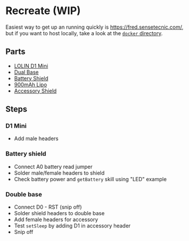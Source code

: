 # Recreate (WIP)

Easiest way to get up an running quickly is https://fred.sensetecnic.com/, but
if you want to host locally, take a look at the [`docker` directory](/docker).

## Parts

- [LOLIN D1 Mini](https://www.aliexpress.com/item/32529101036.html)
- [Dual Base](https://www.aliexpress.com/item/32642733925.html)
- [Battery Shield](https://www.aliexpress.com/item/32679485736.html)
- [900mAh Lipo](https://www.aliexpress.com/item/32952515649.html)
- [Accessory Shield](https://docs.wemos.cc/en/latest/d1_mini_shiled/index.html)

## Steps

### D1 Mini

- Add male headers

### Battery shield
- Connect A0 battery read jumper
- Solder male/female headers to shield
- Check battery power and `getBattery` skill using "LED" example

### Double base

- Connect D0 - RST (snip off)
- Solder shield headers to double base
- Add female headers for accessory
- Test `setSleep` by adding D1 in accessory header
- Snip off

